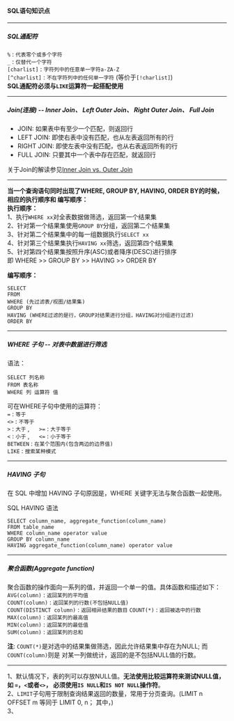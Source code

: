 #### SQL语句知识点

---
##### SQL通配符
`%` : `代表零个或多个字符`  
`_` : `仅替代一个字符`  
`[charlist]` : `字符列中的任意单一字符a-ZA-Z`  
`[^charlist]` : `不在字符列中的任何单一字符` (等价于`[!charlist]`)   
**SQL通配符必须与`LIKE`运算符一起搭配使用**

---
##### Join(连接) -- Inner Join、 Left Outer Join、 Right Outer Join、 Full Join

+ JOIN: 如果表中有至少一个匹配，则返回行
+ LEFT JOIN: 即使右表中没有匹配，也从左表返回所有的行
+ RIGHT JOIN: 即使左表中没有匹配，也从右表返回所有的行
+ FULL JOIN: 只要其中一个表中存在匹配，就返回行

关于Join的解读参见[Inner Join vs. Outer Join](https://www.diffen.com/difference/Inner_Join_vs_Outer_Join)

---
**当一个查询语句同时出现了WHERE, GROUP BY, HAVING, ORDER BY的时候， 相应的执行顺序和
编写顺序：**  
**执行顺序：**   
1、执行`WHERE xx`对全表数据做筛选，返回第一个结果集  
2、针对第一个结果集使用`GROUP BY`分组，返回第二个结果集  
3、针对第二个结果集中的每一组数据执行`SELECT xx`  
4、针对第三个结果集执行`HAVING xx`筛选，返回第四个结果集  
5、针对第四个结果集按照升序(ASC)或者降序(DESC)进行排序  
即 WHERE >> GROUP BY >> HAVING >> ORDER BY

**编写顺序：**  
```
SELECT  
FROM  
WHERE (先过滤表/视图/结果集)  
GROUP BY  
HAVING (WHERE过滤的是行，GROUP对结果进行分组，HAVING对分组进行过滤)  
ORDER BY
```

---
##### WHERE 子句 -- 对表中数据进行筛选
语法：
```
SELECT 列名称  
FROM 表名称  
WHERE 列 运算符 值
```
可在WHERE子句中使用的运算符：  
`=` : `等于`  
`<>` : `不等于`  
`>` : `大于` ,  &emsp;  `>=` : `大于等于`  
`<` : `小于` ,  &emsp;  `<=` : `小于等于`  
`BETWEEN` : `在某个范围内(包含两边的边界值)`  
`LIKE` : `搜索某种模式`  


---
##### HAVING 子句
在 SQL 中增加 HAVING 子句原因是，WHERE 关键字无法与聚合函数一起使用。

SQL HAVING 语法
```
SELECT column_name, aggregate_function(column_name)
FROM table_name
WHERE column_name operator value
GROUP BY column_name
HAVING aggregate_function(column_name) operator value
```

---
##### 聚合函数(Aggregate function)  
聚合函数的操作面向一系列的值，并返回一个单一的值。具体函数和描述如下：    
`AVG(column)` : `返回某列的平均值`  
`COUNT(column)` : `返回某列的行数(不包括NULL值)`  
`COUNT(DISTINCT column)` : `返回相异结果的数目`
`COUNT(*)` : `返回被选中的行数`  
`MAX(column)` : `返回某列的最高值`  
`MIN(column)` : `返回某列的最低值`  
`SUM(column)` : `返回某列的总和`  

**注**: `COUNT(*)`是对选中的结果集做筛选，因此允许结果集中存在为NULL; 而`COUNT(column)`则是
对某一列做统计，返回的是不包括NULL值的行数。

---
1、默认情况下，表的列可以存放NULL值。**无法使用比较运算符来测试NULL值，如 `=`，`<`或者`<>`，
必须使用`IS NULL`和`IS NOT NULL`操作符**。  
2、`LIMIT`子句用于限制查询结果返回的数量，常用于分页查询。(LIMIT n  OFFSET m 等同于 LIMIT 0, n； 
其中，)  
3、
